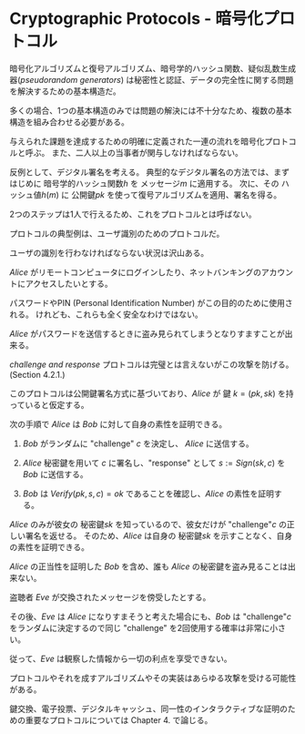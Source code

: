# Cryptographic Protocols - 暗号化プロトコル

暗号化アルゴリズムと復号アルゴリズム、暗号学的ハッシュ関数、疑似乱数生成器(*pseudorandom generators*) は秘密性と認証、データの完全性に関する問題を解決するための基本構造だ。

多くの場合、1つの基本構造のみでは問題の解決には不十分なため、複数の基本構造を組み合わせる必要がある。

与えられた課題を達成するための明確に定義された一連の流れを暗号化プロトコルと呼ぶ。
また、二人以上の当事者が関与しなければならない。

反例として、デジタル署名を考える。
典型的なデジタル署名の方法では、まずはじめに 暗号学的ハッシュ関数$h$ を メッセージ$m$ に適用する。
次に、その ハッシュ値$h(m)$ に 公開鍵$pk$ を使って復号アルゴリズムを適用、署名を得る。

2つのステップは1人で行えるため、これをプロトコルとは呼ばない。

プロトコルの典型例は、ユーザ識別のためのプロトコルだ。

ユーザの識別を行わなければならない状況は沢山ある。

*Alice* がリモートコンピュータにログインしたり、ネットバンキングのアカウントにアクセスしたいとする。

パスワードやPIN (Personal Identification Number) がこの目的のために使用される。
けれども、これらも全く安全なわけではない。

*Alice* がパスワードを送信するときに盗み見られてしまうとなりすますことが出来る。

*challenge and response* プロトコルは完璧とは言えないがこの攻撃を防げる。(Section 4.2.1.)

このプロトコルは公開鍵署名方式に基づいており、*Alice* が 鍵 $k = (pk, sk)$ を持っていると仮定する。

次の手順で *Alice* は *Bob* に対して自身の素性を証明できる。

1. *Bob* がランダムに "challenge" $c$ を決定し、 *Alice* に送信する。

2. *Alice* 秘密鍵を用いて $c$ に署名し、"response" として $s := Sign(sk, c)$ を *Bob* に送信する。

3. *Bob* は $Verify(pk, s, c) = ok$ であることを確認し、*Alice* の素性を証明する。

*Alice* のみが彼女の 秘密鍵$sk$ を知っているので、彼女だけが "challenge"$c$ の正しい署名を返せる。
そのため、*Alice* は自身の 秘密鍵$sk$ を示すことなく、自身の素性を証明できる。

*Alice* の正当性を証明した *Bob* を含め、誰も *Alice* の秘密鍵を盗み見ることは出来ない。

盗聴者 *Eve* が交換されたメッセージを傍受したとする。

その後、*Eve* は *Alice* になりすまそうと考えた場合にも、*Bob* は "challenge"$c$ をランダムに決定するので同じ "challenge" を2回使用する確率は非常に小さい。

従って、*Eve* は観察した情報から一切の利点を享受できない。

プロトコルやそれを成すアルゴリズムやその実装はあらゆる攻撃を受ける可能性がある。

鍵交換、電子投票、デジタルキャッシュ、同一性のインタラクティブな証明のための重要なプロトコルについては Chapter 4. で論じる。
